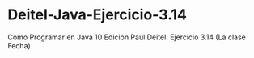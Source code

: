 # Deitel-Java-Ejercicio-3.14
Como Programar en Java 10 Edicion Paul Deitel. Ejercicio 3.14 (La clase Fecha)
